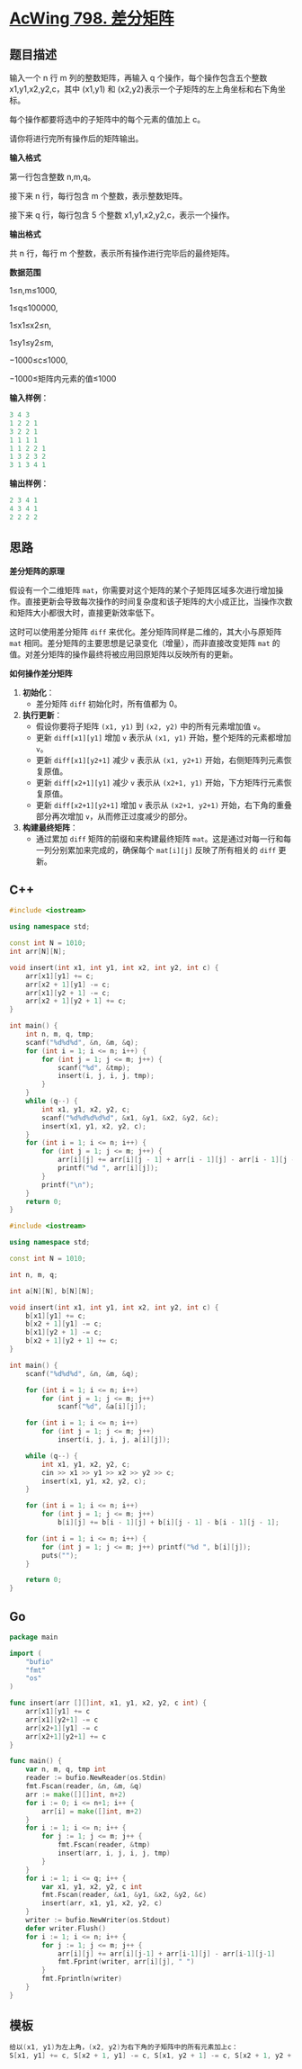 # [AcWing 798. 差分矩阵](https://www.acwing.com/problem/content/800/)

## 题目描述

输入一个 n 行 m 列的整数矩阵，再输入 q 个操作，每个操作包含五个整数 x1,y1,x2,y2,c，其中 (x1,y1) 和 (x2,y2)表示一个子矩阵的左上角坐标和右下角坐标。

每个操作都要将选中的子矩阵中的每个元素的值加上 c。

请你将进行完所有操作后的矩阵输出。

**输入格式**

第一行包含整数 n,m,q。

接下来 n 行，每行包含 m 个整数，表示整数矩阵。

接下来 q 行，每行包含 5 个整数 x1,y1,x2,y2,c，表示一个操作。

**输出格式**

共 n 行，每行 m 个整数，表示所有操作进行完毕后的最终矩阵。

**数据范围**

1≤n,m≤1000,

1≤q≤100000,

1≤x1≤x2≤n,

1≤y1≤y2≤m,

−1000≤c≤1000,

−1000≤矩阵内元素的值≤1000

**输入样例**：

```cpp
3 4 3
1 2 2 1
3 2 2 1
1 1 1 1
1 1 2 2 1
1 3 2 3 2
3 1 3 4 1
```

**输出样例**：

```cpp
2 3 4 1
4 3 4 1
2 2 2 2
```

## 思路

**差分矩阵的原理**

假设有一个二维矩阵 `mat`，你需要对这个矩阵的某个子矩阵区域多次进行增加操作。直接更新会导致每次操作的时间复杂度和该子矩阵的大小成正比，当操作次数和矩阵大小都很大时，直接更新效率低下。

这时可以使用差分矩阵 `diff` 来优化。差分矩阵同样是二维的，其大小与原矩阵 `mat` 相同。差分矩阵的主要思想是记录变化（增量），而非直接改变矩阵 `mat` 的值。对差分矩阵的操作最终将被应用回原矩阵以反映所有的更新。

**如何操作差分矩阵**

1. **初始化**：
   - 差分矩阵 `diff` 初始化时，所有值都为 0。
2. **执行更新**：
   - 假设你要将子矩阵 `(x1, y1)` 到 `(x2, y2)` 中的所有元素增加值 `v`。
   - 更新 `diff[x1][y1]` 增加 `v` 表示从 `(x1, y1)` 开始，整个矩阵的元素都增加 `v`。
   - 更新 `diff[x1][y2+1]` 减少 `v` 表示从 `(x1, y2+1)` 开始，右侧矩阵列元素恢复原值。
   - 更新 `diff[x2+1][y1]` 减少 `v` 表示从 `(x2+1, y1)` 开始，下方矩阵行元素恢复原值。
   - 更新 `diff[x2+1][y2+1]` 增加 `v` 表示从 `(x2+1, y2+1)` 开始，右下角的重叠部分再次增加 `v`，从而修正过度减少的部分。
3. **构建最终矩阵**：
   - 通过累加 `diff` 矩阵的前缀和来构建最终矩阵 `mat`。这是通过对每一行和每一列分别累加来完成的，确保每个 `mat[i][j]` 反映了所有相关的 `diff` 更新。

## C++

```cpp
#include <iostream>

using namespace std;

const int N = 1010;
int arr[N][N];

void insert(int x1, int y1, int x2, int y2, int c) {
    arr[x1][y1] += c;
    arr[x2 + 1][y1] -= c;
    arr[x1][y2 + 1] -= c;
    arr[x2 + 1][y2 + 1] += c;
}

int main() {
    int n, m, q, tmp;
    scanf("%d%d%d", &n, &m, &q);
    for (int i = 1; i <= n; i++) {
        for (int j = 1; j <= m; j++) {
            scanf("%d", &tmp);
            insert(i, j, i, j, tmp);
        }
    }
    while (q--) {
        int x1, y1, x2, y2, c;
        scanf("%d%d%d%d%d", &x1, &y1, &x2, &y2, &c);
        insert(x1, y1, x2, y2, c);
    }
    for (int i = 1; i <= n; i++) {
        for (int j = 1; j <= m; j++) {
            arr[i][j] += arr[i][j - 1] + arr[i - 1][j] - arr[i - 1][j - 1];
            printf("%d ", arr[i][j]);
        }
        printf("\n");
    }
    return 0;
}
```

```cpp
#include <iostream>

using namespace std;

const int N = 1010;

int n, m, q;

int a[N][N], b[N][N];

void insert(int x1, int y1, int x2, int y2, int c) {
    b[x1][y1] += c;
    b[x2 + 1][y1] -= c;
    b[x1][y2 + 1] -= c;
    b[x2 + 1][y2 + 1] += c;
}

int main() {
    scanf("%d%d%d", &n, &m, &q);

    for (int i = 1; i <= n; i++)
        for (int j = 1; j <= m; j++)
            scanf("%d", &a[i][j]);

    for (int i = 1; i <= n; i++)
        for (int j = 1; j <= m; j++)
            insert(i, j, i, j, a[i][j]);

    while (q--) {
        int x1, y1, x2, y2, c;
        cin >> x1 >> y1 >> x2 >> y2 >> c;
        insert(x1, y1, x2, y2, c);
    }

    for (int i = 1; i <= n; i++)
        for (int j = 1; j <= m; j++)
            b[i][j] += b[i - 1][j] + b[i][j - 1] - b[i - 1][j - 1];

    for (int i = 1; i <= n; i++) {
        for (int j = 1; j <= m; j++) printf("%d ", b[i][j]);
        puts("");
    }

    return 0;
}
```

## Go

```go
package main

import (
	"bufio"
	"fmt"
	"os"
)

func insert(arr [][]int, x1, y1, x2, y2, c int) {
	arr[x1][y1] += c
	arr[x1][y2+1] -= c
	arr[x2+1][y1] -= c
	arr[x2+1][y2+1] += c
}

func main() {
	var n, m, q, tmp int
	reader := bufio.NewReader(os.Stdin)
	fmt.Fscan(reader, &n, &m, &q)
	arr := make([][]int, n+2)
	for i := 0; i <= n+1; i++ {
		arr[i] = make([]int, m+2)
	}
	for i := 1; i <= n; i++ {
		for j := 1; j <= m; j++ {
			fmt.Fscan(reader, &tmp)
			insert(arr, i, j, i, j, tmp)
		}
	}
	for i := 1; i <= q; i++ {
		var x1, y1, x2, y2, c int
		fmt.Fscan(reader, &x1, &y1, &x2, &y2, &c)
		insert(arr, x1, y1, x2, y2, c)
	}
	writer := bufio.NewWriter(os.Stdout)
	defer writer.Flush()
	for i := 1; i <= n; i++ {
		for j := 1; j <= m; j++ {
			arr[i][j] += arr[i][j-1] + arr[i-1][j] - arr[i-1][j-1]
			fmt.Fprint(writer, arr[i][j], " ")
		}
		fmt.Fprintln(writer)
	}
}
```

## 模板

```cpp
给以(x1, y1)为左上角，(x2, y2)为右下角的子矩阵中的所有元素加上c：
S[x1, y1] += c, S[x2 + 1, y1] -= c, S[x1, y2 + 1] -= c, S[x2 + 1, y2 + 1] += c
```


